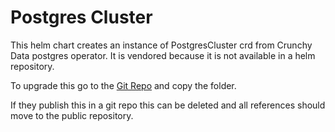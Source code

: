 # Postgres Cluster

This helm chart creates an instance of PostgresCluster crd from Crunchy Data postgres operator. It is vendored because it is not available in a helm repository.

To upgrade this go to the [Git Repo](https://github.com/CrunchyData/postgres-operator-examples/tree/main/helm/postgres) and copy the folder.

If they publish this in a git repo this can be deleted and all references should move to the public repository.

